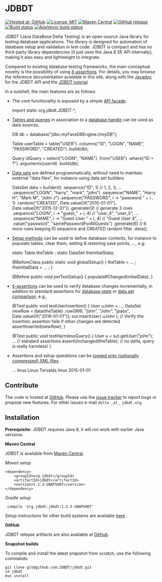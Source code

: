 # JDBDT 

[![Hosted at: GitHub](images/github.png)](http://github.com/JDBDT)
[![License: MIT](https://img.shields.io/badge/License-MIT-yellow.svg)](http://jdbdt.org/MIT_License.html)
[![Maven Central](https://img.shields.io/maven-central/v/org.jdbdt/jdbdt.svg)](https://search.maven.org/#search%7Cga%7C1%7Corg.jdbdt)
[![GitHub release](https://img.shields.io/github/release/JDBDT/jdbdt.svg)](https://github.com/JDBDT/jdbdt/releases)
[![Build status](https://api.travis-ci.org/JDBDT/jdbdt.png?branch=master)](https://travis-ci.org/JDBDT/jdbdt)
[![AppVeyor build status](https://ci.appveyor.com/api/projects/status/647d281hp1b8py3p?svg=false)](https://ci.appveyor.com/project/edrdo/jdbdt)

JDBDT (Java DataBase Delta Testing) is an open-source Java library for 
testing database applications. The library is designed for automation 
of database setup and validation in test code. 
JDBDT is compact and has no third-party library dependencies (it just uses the Java 8 SE API internally), 
making it also easy and lightweight to integrate. 

Compared to existing database testing frameworks, the main conceptual novelty
is the possibility of using [&delta;-assertions](DBAssertions.html#DeltaAssertions). 
For details, you may browse the reference documentation available in this site, along with the [Javadoc](apidocs/index.html?org/jdbdt/JDBDT.html) for the JDBDT API and the [JDBDT tutorial](Tutorial.html).

In a nutshell, the main features are as follows:

* The core functionality is exposed by a simple [API facade](Facade.html).


    import static org.jdbdt.JDBDT.*;


* [Tables and queries](DataSources.html) in association to a [database handle](DB.html) 
can be used as data sources.   


    DB db = database("jdbc:myFaveDBEngine://myDB");
    
    Table userTable = 
      table("USER")
	 .columns("ID", "LOGIN", "NAME", "PASSWORD", "CREATED")
	 .build(db);
	 
	Query idQuery = 
	  select("LOGIN", "NAME")
     .from("USER")
     .where("ID = ?")
     .arguments(userId)
     .build(db);


* [Data sets](DataSets.html) are defined programmatically,
without need to maintain external "data files", for instance using data set builders


    DataSet data = 
       builder(t)
      .sequence("ID", 1) // 1, 2, 3, ...
      .sequence("LOGIN", "harry", "mark", "john")
      .sequence("NAME", "Harry H", "Mark M", "John J")
      .sequence("PASSWORD", i -> "password " + i , 1)
      .random("CREATED", Date.valueOf("2015-01-01"), Date.valueOf("2015-12-31"))
      .generate(3) // generate 3 rows 
      .sequence("LOGIN", i -> "guest_" + i, 4)  // "user_4", "user_5", ...
      .sequence("NAME", i -> "Guest User " + i, 4) // "Guest User 4", ...
      .value("password", "samePasswordForAllGuests") 
      .generate(6) // 6 more rows keeping ID sequence and CREATED random filler
      .data();   
   
      
* [Setup methods](DBSetup.html) can be used to define database contents, 
for instance to populate tables, clear them, setting & restoring save points, ..., e.g.


    static Table theTable ;
    static DataSet theinitialStata; 
    
    @BeforeClass
    public static void globalSetup() {
      theTable = ... ;
      theInitialData = ... ;
    }
    
    @Before
    public void perTestSetup() {
       populateIfChanged(initialData);
    }


* [&delta;-assertions](DBAssertions.html#DeltaAssertions) can be used to verify 
database changes incrementally, in addition to standard
assertions for [database state](DBAssertions.html#StateAssertions) 
or [data set comparison](DBAssertions.html#DataSetAssertions), e.g., 

   
    @Test
    public void testUserInsertion() {
      User uJohn = ...;
      DataSet newRow = 
         data(theTable)
        .row(999, "john", "John", "jpass", Date.valueOf("2016-01-01"));
	  sut.insertUser( uJohn ); 
	  // Verify the insertion; assertion fails if other changes are detected
	  assertInserted(newRow); 
	}
	
	@Test
	public void testHarmlessQuery() {
	  User u = sut.getUser("john");
	  ... // standard assertions
	  assertUnchanged(theTable); // no delta, query is really harmless!
    }
    
* Assertions and setup operations can be [logged onto (optionally compressed) XML files](Logs.html).


	<jdbdt-log-message time="..." version="...">
    ...
	  <delta-assertion>
        <expected>
          <old-data count="0"/>
          <new-data count="0"/>
        </expected>
        <errors>
      	  <old-data>
            <expected count="0"/>
            <actual count="1">
              <row>
                <column java-type="java.lang.String" label="LOGIN">linus</column>
                <column java-type="java.lang.String" label="NAME">Linus Torvalds</column>
                <column java-type="java.lang.String" label="PASSWORD">linux</column>
                <column java-type="java.sql.Date" label="CREATED">2015-01-01</column>
              </row>
            </actual>
          </old-data>
          <new-data>
            <expected count="0"/>
            <actual count="0"/>
          </new-data>
        </errors>
      </delta-assertion>
    </jdbdt-log-message>


## Contribute

The code is hosted at [GitHub](https://github.com/JDBDT/jdbdt).
Please use the [issue tracker](https://github.com/edrdo/JDBDT/issues)
to report bugs or propose new features. For other issues e-mail
`delta _at_ jdbdt.org`.

## Installation 

**Prerequisite:** JDBDT requires Java 8, it will not work 
with earlier Java versions. 

**Maven Central**

JDBDT is available from [Maven Central](http://search.maven.org/#search%7Cga%7C1%7Cjdbdt).

*Maven setup*

	<dependency>
		<groupId>org.jdbdt</groupId>
        <artifactId>jdbdt</artifactId>
        <version>1.2.3-SNAPSHOT</version>
    </dependency>

*Gradle setup*

     compile 'org.jdbdt:jdbdt:1.2.3-SNAPSHOT'

Setup instructions for other build systems are available [here](dependency-info.html) .
    
**GitHub**

JDBDT release artifacts are also available
at [GitHub](https://github.com/JDBDT/jdbdt/releases).

**Snapshot builds**

To compile and install the latest snapshot from scratch, use
the following commands:

	git clone git@github.com:JDBDT/jdbdt.git
	cd jdbdt
	mvn install 
